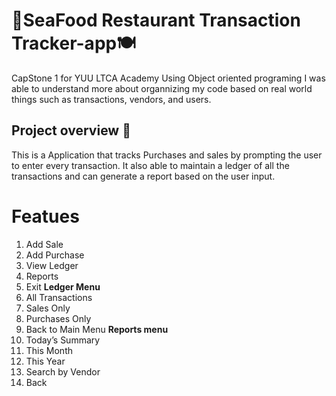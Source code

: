 # 🎣SeaFood Restaurant Transaction Tracker-app🍽️
CapStone 1 for YUU LTCA Academy
Using Object oriented programing I was able to understand more about organnizing my code based on real world things such as transactions, vendors, and users.


## Project overview 📑
This is a Application that tracks Purchases and sales by prompting the user to enter every transaction. It also able to maintain a ledger of all the transactions and can generate a report based on the user input.


# Featues  
1) Add Sale
2) Add Purchase
3) View Ledger
4) Reports
5) Exit
**Ledger Menu**
1) All Transactions
2) Sales Only
3) Purchases Only
4) Back to Main Menu
**Reports menu**
1) Today’s Summary
2) This Month
3) This Year
4) Search by Vendor
5) Back
